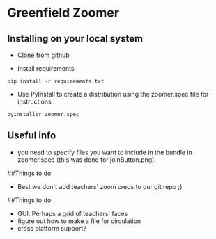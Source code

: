# Greenfield Zoomer

## Installing on your local system

* Clone from github

* Install requirements

```pip install -r requirements.txt```

* Use PyInstall to create a distribution using the zoomer.spec file for instructions

```pyinstaller zoomer.spec```

## Useful info
* you need to specify files you want to include in the bundle in zoomer.spec (this was done for joinButton.png).

##Things to do
* Best we don't add teachers' zoom creds to our git repo ;)

##Things to do
* GUI. Perhaps a grid of teachers' faces
* figure out how to make a file for circulation
* cross platform support?